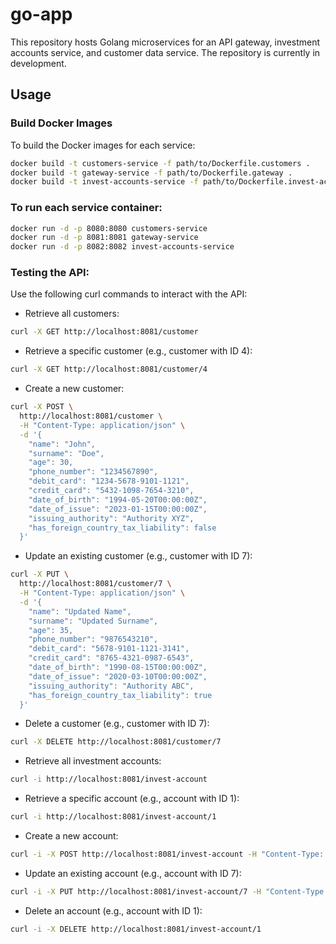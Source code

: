 # go-app

This repository hosts Golang microservices for an API gateway, investment accounts service, and customer data service. The repository is currently in development.

## Usage

### Build Docker Images

To build the Docker images for each service:

```bash
docker build -t customers-service -f path/to/Dockerfile.customers .
docker build -t gateway-service -f path/to/Dockerfile.gateway .
docker build -t invest-accounts-service -f path/to/Dockerfile.invest-accounts .
```

### To run each service container:

```bash
docker run -d -p 8080:8080 customers-service
docker run -d -p 8081:8081 gateway-service
docker run -d -p 8082:8082 invest-accounts-service
```

### Testing the API:

Use the following curl commands to interact with the API:

- Retrieve all customers:
```bash
curl -X GET http://localhost:8081/customer
```

- Retrieve a specific customer (e.g., customer with ID 4):
```bash
curl -X GET http://localhost:8081/customer/4
```

- Create a new customer:
```bash
curl -X POST \
  http://localhost:8081/customer \
  -H "Content-Type: application/json" \
  -d '{
    "name": "John",
    "surname": "Doe",
    "age": 30,
    "phone_number": "1234567890",
    "debit_card": "1234-5678-9101-1121",
    "credit_card": "5432-1098-7654-3210",
    "date_of_birth": "1994-05-20T00:00:00Z",
    "date_of_issue": "2023-01-15T00:00:00Z",
    "issuing_authority": "Authority XYZ",
    "has_foreign_country_tax_liability": false
  }'
```

- Update an existing customer (e.g., customer with ID 7):
```bash
curl -X PUT \
  http://localhost:8081/customer/7 \
  -H "Content-Type: application/json" \
  -d '{
    "name": "Updated Name",
    "surname": "Updated Surname",
    "age": 35,
    "phone_number": "9876543210",
    "debit_card": "5678-9101-1121-3141",
    "credit_card": "8765-4321-0987-6543",
    "date_of_birth": "1990-08-15T00:00:00Z",
    "date_of_issue": "2020-03-10T00:00:00Z",
    "issuing_authority": "Authority ABC",
    "has_foreign_country_tax_liability": true
  }'
```

- Delete a customer (e.g., customer with ID 7):
```bash
curl -X DELETE http://localhost:8081/customer/7
```

- Retrieve all investment accounts:
```bash
curl -i http://localhost:8081/invest-account
```

- Retrieve a specific account (e.g., account with ID 1):
```bash
curl -i http://localhost:8081/invest-account/1
```

- Create a new account:
```bash
curl -i -X POST http://localhost:8081/invest-account -H "Content-Type: application/json" -d "{\"owner_id\": \"1\", \"client_survey_number\": \"12345678\", \"share\": 100, \"invested_amount_of_money\": 5000.0, \"free_amount_of_money\": 2000.0}"
```

- Update an existing account (e.g., account with ID 7):
```bash
curl -i -X PUT http://localhost:8081/invest-account/7 -H "Content-Type: application/json" -d "{\"owner_id\": \"1\", \"client_survey_number\": \"87654321\", \"share\": 150, \"invested_amount_of_money\": 6000.0, \"free_amount_of_money\": 2500.0}"
```

- Delete an account (e.g., account with ID 1):
```bash
curl -i -X DELETE http://localhost:8081/invest-account/1
```
